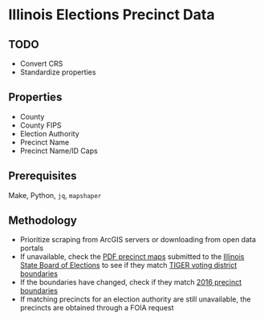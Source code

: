 # Illinois Elections Precinct Data

## TODO

- Convert CRS
- Standardize properties

## Properties

- County
- County FIPS
- Election Authority
- Precinct Name
- Precinct Name/ID Caps

## Prerequisites

Make, Python, `jq`, `mapshaper`

## Methodology

- Prioritize scraping from ArcGIS servers or downloading from open data portals
- If unavailable, check the [PDF precinct maps](https://www.elections.il.gov/precinctmaps/) submitted to the [Illinois State Board of Elections](https://www.elections.il.gov/) to see if they match [TIGER voting district boundaries](https://www2.census.gov/geo/tiger/TIGER2012/VTD/)
- If the boundaries have changed, check if they match [2016 precinct boundaries](https://dataverse.harvard.edu/file.xhtml?persistentId=doi:10.7910/DVN/NH5S2I/IJPOUH&version=46.0)
- If matching precincts for an election authority are still unavailable, the precincts are obtained through a FOIA request
